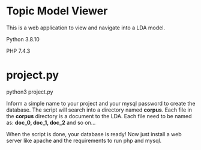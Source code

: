 # Topic Model Viewer
This is a web application to view and navigate into a LDA model.

Python 3.8.10

PHP 7.4.3


# project.py

python3 project.py

Inform a simple name to your project and your mysql password to create the database.
The script will search into a directory named **corpus**. 
Each file in the **corpus** directory is a document to the LDA.
Each file need to be named as: **doc_0, doc_1, doc_2** and so on...


When the script is done, your database is ready!
Now just install a web server like apache and the requirements to run php and mysql.
